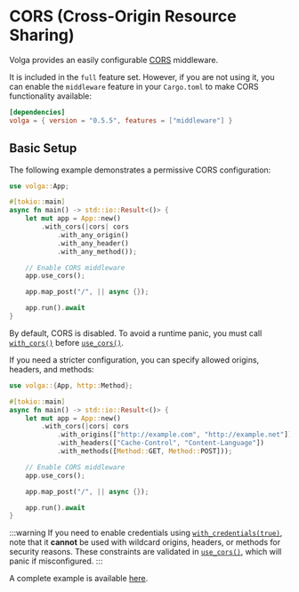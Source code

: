 # CORS (Cross-Origin Resource Sharing)

Volga provides an easily configurable [CORS](https://developer.mozilla.org/docs/Web/HTTP/CORS) middleware.

It is included in the `full` feature set. However, if you are not using it, you can enable the `middleware` feature in your `Cargo.toml` to make CORS functionality available:

```toml
[dependencies]
volga = { version = "0.5.5", features = ["middleware"] }
```

## Basic Setup

The following example demonstrates a permissive CORS configuration:

```rust
use volga::App;

#[tokio::main]
async fn main() -> std::io::Result<()> {   
    let mut app = App::new()
        .with_cors(|cors| cors
            .with_any_origin()
            .with_any_header()
            .with_any_method());

    // Enable CORS middleware
    app.use_cors();

    app.map_post("/", || async {});

    app.run().await
}
```

By default, CORS is disabled. To avoid a runtime panic, you must call [`with_cors()`](https://docs.rs/volga/latest/volga/app/struct.App.html#method.with_cors) before [`use_cors()`](https://docs.rs/volga/latest/volga/app/struct.App.html#method.use_cors). 

If you need a stricter configuration, you can specify allowed origins, headers, and methods:

```rust
use volga::{App, http::Method};

#[tokio::main]
async fn main() -> std::io::Result<()> {   
    let mut app = App::new()
        .with_cors(|cors| cors
            .with_origins(["http://example.com", "http://example.net"])
            .with_headers(["Cache-Control", "Content-Language"])
            .with_methods([Method::GET, Method::POST]));

    // Enable CORS middleware
    app.use_cors();

    app.map_post("/", || async {});

    app.run().await
}
```

:::warning
If you need to enable credentials using [`with_credentials(true)`](https://docs.rs/volga/latest/volga/http/cors/struct.CorsConfig.html#method.with_credentials), note that it **cannot** be used with wildcard origins, headers, or methods for security reasons. These constraints are validated in [`use_cors()`](https://docs.rs/volga/latest/volga/app/struct.App.html#method.use_cors), which will panic if misconfigured.
:::

A complete example is available [here](https://github.com/RomanEmreis/volga/blob/main/examples/cors.rs).